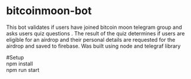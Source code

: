 # bitcoinmoon-bot
This bot validates if users have joined bitcoin moon telegram group and asks users quiz questions .
The result of the quiz determines if users are eligible for an airdrop and their personal details are requested for the airdrop and saved to firebase.
Was built using node and telegraf library

#Setup </br>
npm install </br>
npm run start </br>

